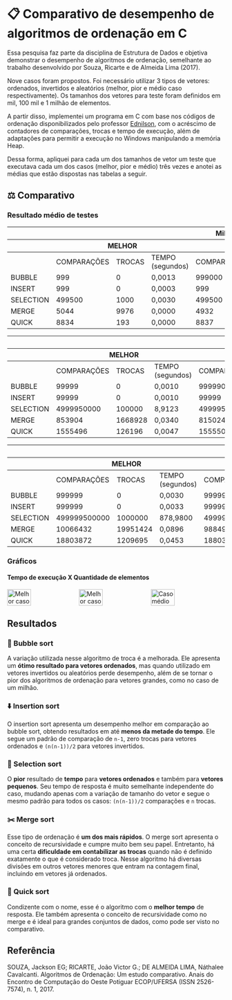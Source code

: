 # 📋 Comparativo de desempenho de algoritmos de ordenação em C

Essa pesquisa faz parte da disciplina de Estrutura de Dados e objetiva demonstrar o desempenho de algoritmos de ordenação, semelhante ao trabalho desenvolvido por Souza, Ricarte e de Almeida Lima (2017).

Nove casos foram propostos. Foi necessário utilizar 3 tipos de vetores: ordenados, invertidos e aleatórios (melhor, pior e médio caso respectivamente). Os tamanhos dos vetores para teste foram definidos em mil, 100 mil e 1 milhão de elementos.

A partir disso, implementei um programa em C com base nos códigos  de ordenação disponibilizados pelo professor [Ednilson](https://github.com/ednilsonrossi), com o acréscimo de contadores de comparações, trocas e tempo de execução, além de adaptações para permitir a execução no Windows manipulando a memória Heap.

Dessa forma, apliquei para cada um dos tamanhos de vetor um teste que executava cada um dos casos (melhor, pior e médio) três vezes e anotei as médias que estão dispostas nas tabelas a seguir.

## ⚖️ Comparativo
### Resultado médio de testes
<table>
  <thead>
    <tr>
      <th colspan=10>Mil elementos</th>
    </tr>
    <tr>
        <th></th>
        <th colspan=3>MELHOR</th>
        <th colspan=3>PIOR</th>
        <th colspan=3>MÉDIO</th>
    </tr>
  </thead>
  <tbody>
    <tr>
        <td></td>
        <td>COMPARAÇÕES</td>
        <td>TROCAS</td>
        <td>TEMPO (segundos)</td>
        <td>COMPARAÇÕES</td>
        <td>TROCAS</td>
        <td>TEMPO (segundos)</td>
        <td>COMPARAÇÕES</td>
        <td>TROCAS</td>
        <td>TEMPO (segundos)</td>
    </tr>
    <tr>
        <td>BUBBLE</td>
        <td>999</td>
        <td>0</td>
        <td>0,0013</td>
        <td>999000</td>
        <td>499500</td>
        <td>0,0040</td>
        <td>964368</td>
        <td>251729</td>
        <td>0,0030</td>
    </tr>
    <tr>
        <td>INSERT</td>
        <td>999</td>
        <td>0</td>
        <td>0,0003</td>
        <td>999</td>
        <td>499500</td>
        <td>0,0020</td>
        <td>999</td>
        <td>251729</td>
        <td>0,0010</td>
    </tr>
    <tr>
        <td>SELECTION</td>
        <td>499500</td>
        <td>1000</td>
        <td>0,0030</td>
        <td>499500</td>
        <td>1000</td>
        <td>0,0020</td>
        <td>499500</td>
        <td>1000</td>
        <td>0,0023</td>
    </tr>
    <tr>
        <td>MERGE</td>
        <td>5044</td>
        <td>9976</td>
        <td>0,0000</td>
        <td>4932</td>
        <td>14908</td>
        <td>0,0000</td>
        <td>8686</td>
        <td>14275</td>
        <td>0,0003</td>
    </tr>
    <tr>
        <td>QUICK</td>
        <td>8834</td>
        <td>193</td>
        <td>0,0000</td>
        <td>8837</td>
        <td>1693</td>
        <td>0,0000</td>
        <td>11766</td>
        <td>2503</td>
        <td>0,0000</td>
    </tr>
  </tbody>
</table>

<table>
  <thead>
    <tr>
      <th colspan=10>100 Mil elementos</th>
    </tr>
    <tr>
        <th></th>
        <th colspan=3>MELHOR</th>
        <th colspan=3>PIOR</th>
        <th colspan=3>MÉDIO</th>
    </tr>
  </thead>
  <tbody>
     <tr>
        <td></td>
        <td>COMPARAÇÕES</td>
        <td>TROCAS</td>
        <td>TEMPO (segundos)</td>
        <td>COMPARAÇÕES</td>
        <td>TROCAS</td>
        <td>TEMPO (segundos)</td>
        <td>COMPARAÇÕES</td>
        <td>TROCAS</td>
        <td>TEMPO (segundos)</td>
    </tr>
    <tr>
        <td>BUBBLE</td>
        <td>99999</td>
        <td>0</td>
        <td>0,0010</td>
        <td>9999900000</td>
        <td>4999950000</td>
        <td>27,7183</td>
        <td>9955500444</td>
        <td>2503891391</td>
        <td>33,1900</td>
    </tr>
    <tr>
        <td>INSERT</td>
        <td>99999</td>
        <td>0</td>
        <td>0,0010</td>
        <td>99999</td>
        <td>4999950000</td>
        <td>12,0623</td>
        <td>99999</td>
        <td>2503891391</td>
        <td>5,8307</td>
    </tr>
    <tr>
        <td>SELECTION</td>
        <td>4999950000</td>
        <td>100000</td>
        <td>8,9123</td>
        <td>4999950000</td>
        <td>100000</td>
        <td>9,0360</td>
        <td>4999950000</td>
        <td>100000</td>
        <td>8,7600</td>
    </tr>
    <tr>
        <td>MERGE</td>
        <td>853904</td>
        <td>1668928</td>
        <td>0,0340</td>
        <td>815024</td>
        <td>2483952</td>
        <td>0,0343</td>
        <td>1536329</td>
        <td>2428689</td>
        <td>0,0383</td>
    </tr>
    <tr>
        <td>QUICK</td>
        <td>1555496</td>
        <td>126196</td>
        <td>0,0047</td>
        <td>1555500</td>
        <td>176196</td>
        <td>0,0043</td>
        <td>2063052</td>
        <td>403540</td>
        <td>0,0110</td>
    </tr>
  </tbody>
</table>

<table>
  <thead>
    <tr>
      <th colspan=10>1 Milhão de elementos</th>
    </tr>
    <tr>
        <th></th>
        <th colspan=3>MELHOR</th>
        <th colspan=3>PIOR</th>
        <th colspan=3>MÉDIO</th>
    </tr>
  </thead>
  <tbody>
    <tr>
        <td></td>
        <td>COMPARAÇÕES</td>
        <td>TROCAS</td>
        <td>TEMPO (segundos)</td>
        <td>COMPARAÇÕES</td>
        <td>TROCAS</td>
        <td>TEMPO (segundos)</td>
        <td>COMPARAÇÕES</td>
        <td>TROCAS</td>
        <td>TEMPO (segundos)</td>
    </tr>
     <tr>
        <td>BUBBLE</td>
        <td>999999</td>
        <td>0</td>
        <td>0,0030</td>
        <td>999999000000</td>
        <td>499999500000</td>
        <td>3191,0133</td>
        <td>998465001534</td>
        <td>250154201104</td>
        <td>3958,679751</td>
    </tr>
    <tr>
        <td>INSERT</td>
        <td>999999</td>
        <td>0</td>
        <td>0,0033</td>
        <td>999999</td>
        <td>499999500000</td>
        <td>1174,3257</td>
        <td>999999</td>
        <td>250154201104</td>
        <td>690,454152</td>
    </tr>
    <tr>
        <td>SELECTION</td>
        <td>499999500000</td>
        <td>1000000</td>
        <td>878,9800</td>
        <td>499999500000</td>
        <td>1000000</td>
        <td>884,9253</td>
        <td>499999500000</td>
        <td>1000000</td>
        <td>977,406707</td>
    </tr>
    <tr>
        <td>MERGE</td>
        <td>10066432</td>
        <td>19951424</td>
        <td>0,0896</td>
        <td>9884992</td>
        <td>29836416</td>
        <td>0,0908</td>
        <td>18672899</td>
        <td>29228704</td>
        <td>4,653309</td>
    </tr>
    <tr>
        <td>QUICK</td>
        <td>18803872</td>
        <td>1209695</td>
        <td>0,0453</td>
        <td>18803872</td>
        <td>1709693</td>
        <td>0,0462</td>
        <td>26890127</td>
        <td>4706043</td>
        <td>0,152607</td>
    </tr>
  </tbody>
</table>

### Gráficos
#### Tempo de execução X Quantidade de elementos
<div style="display: flex">
<img src="https://github.com/user-attachments/assets/d824395d-cada-4a43-8e3a-da02d1c7f827" alt="Melhor caso" width=33%>
<img src="https://github.com/user-attachments/assets/c83fa58f-3f4d-4917-a8d7-696ab351f474" alt="Melhor caso" width=33%>
<img src="https://github.com/user-attachments/assets/98bfe0cd-6a68-47af-8035-1ac605d2f033" alt="Caso médio" width=33%>
</div>

## Resultados

### 🫧 Bubble sort
A variação utilizada nesse algoritmo de troca é a melhorada. Ele apresenta um **ótimo resultado para vetores ordenados**, mas quando utilizado em vetores invertidos ou aleatórios perde desempenho, além de se tornar o pior dos algoritmos de ordenação para vetores grandes, como no caso de um milhão.

### ⬇️ Insertion sort
O insertion sort apresenta um desempenho melhor em comparação ao bubble sort, obtendo resultados em até **menos da metade do tempo**. Ele segue um padrão de comparação de `n-1`, zero trocas para vetores ordenados e `(n(n-1))/2` para vetores invertidos.

### 🤏 Selection sort
O **pior** resultado de **tempo** para **vetores ordenados** e também para **vetores pequenos**. Seu tempo de resposta é muito semelhante independente do caso, mudando apenas com a variação de tamanho do vetor e segue o mesmo padrão para todos os casos: `(n(n-1))/2` comparações e `n` trocas.

### ✂️ Merge sort
Esse tipo de ordenação é **um dos mais rápidos**. O merge sort apresenta o conceito de recursividade e cumpre muito bem seu papel. Entretanto, há uma certa **dificuldade em contabilizar as trocas** quando não é definido exatamente o que é considerado troca. Nesse algoritmo há diversas divisões em outros vetores menores que entram na contagem final, incluindo em vetores já ordenados.

### 🐇 Quick sort
Condizente com o nome, esse é o algoritmo com o **melhor tempo** de resposta. Ele também apresenta o conceito de recursividade como no merge e é ideal para grandes conjuntos de dados, como pode ser visto no comparativo.

## Referência

SOUZA, Jackson EG; RICARTE, João Victor G.; DE ALMEIDA LIMA, Náthalee Cavalcanti. Algoritmos
de Ordenação: Um estudo comparativo. Anais do Encontro de Computação do Oeste Potiguar
ECOP/UFERSA (ISSN 2526-7574), n. 1, 2017.

